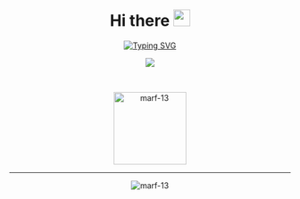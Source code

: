 <h1 align="center">Hi there <img src = "https://raw.githubusercontent.com/MartinHeinz/MartinHeinz/master/wave.gif" width = 30px> </h1>
<p align="center">
  <a href="https://git.io/typing-svg"><img src="https://readme-typing-svg.demolab.com?font=Fira+Code&duration=4500&pause=1000&color=9A9A9A&center=true&vCenter=true&width=435&lines=Welcome+to+my+GitHub+profile!;Student+at+University+of+Macedonia;Majoring+in+Computer+Science" alt="Typing SVG" /></a>

<p align="center">
  <img align="center" src="https://github-readme-streak-stats.herokuapp.com/?user=mar-fol&theme=architect&hide_border=true"/>
</p>
<br>


<p align="center">
  
  <img align="center" src="https://github-readme-stats.vercel.app/api/top-langs?username=marf-13&langs_count=10&show_icons=true&locale=en&layout=compact&theme=architect" alt="marf-13" height="130px"/>
</p>

---------
<p align="center">
  <img src="https://komarev.com/ghpvc/?username=marf-13&label=Profile%20views&color=CCCCCC&style=plastic" alt="marf-13" /> 
</p>
